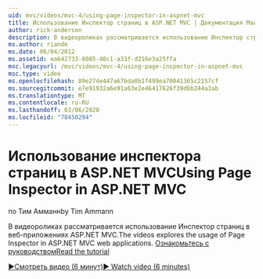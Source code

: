```yaml
---
uid: mvc/videos/mvc-4/using-page-inspector-in-aspnet-mvc
title: Использование Инспектор страниц в ASP.NET MVC | Документация Майкрософт
author: rick-anderson
description: В видеороликах рассматривается использование Инспектор страниц в веб-приложениях ASP.NET MVC. Прочитайте учебник.
ms.author: riande
ms.date: 06/04/2012
ms.assetid: ea642733-8085-40c1-a33f-d216e3a25ffa
msc.legacyurl: /mvc/videos/mvc-4/using-page-inspector-in-aspnet-mvc
msc.type: video
ms.openlocfilehash: 89e274e447a67bda0b1f499ea70041365c2157cf
ms.sourcegitcommit: e7e91932a6e91a63e2e46417626f39d6b244a3ab
ms.translationtype: MT
ms.contentlocale: ru-RU
ms.lasthandoff: 03/06/2020
ms.locfileid: "78450294"
---
```

# <a name="using-page-inspector-in-aspnet-mvc"></a><span data-ttu-id="d3013-104">Использование инспектора страниц в ASP.NET MVC</span><span class="sxs-lookup"><span data-stu-id="d3013-104">Using Page Inspector in ASP.NET MVC</span></span>

<span data-ttu-id="d3013-105">по Тим Амманн</span><span class="sxs-lookup"><span data-stu-id="d3013-105">by Tim Ammann</span></span>

<span data-ttu-id="d3013-106">В видеороликах рассматривается использование Инспектор страниц в веб-приложениях ASP.NET MVC.</span><span class="sxs-lookup"><span data-stu-id="d3013-106">The videos explores the usage of Page Inspector in ASP.NET MVC web applications.</span></span> [<span data-ttu-id="d3013-107">Ознакомьтесь с руководством</span><span class="sxs-lookup"><span data-stu-id="d3013-107">Read the tutorial</span></span>](../../overview/views/using-page-inspector-in-aspnet-mvc.md)

[<span data-ttu-id="d3013-108">&#9654;Смотреть видео (6 минут)</span><span class="sxs-lookup"><span data-stu-id="d3013-108">&#9654; Watch video (6 minutes)</span></span>](https://channel9.msdn.com/Blogs/ASP-NET-Site-Videos/using-page-inspector-in-aspnet-mvc)
